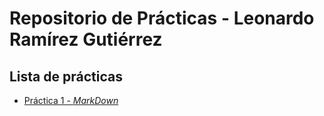 # Repositorio de Prácticas - Leonardo Ramírez Gutiérrez

## Lista de prácticas
  - [Práctica 1 - _MarkDown_](practica-1.md)


